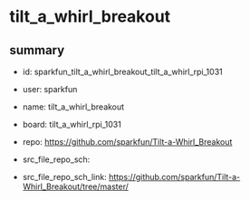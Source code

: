 # tilt_a_whirl_breakout
 
## summary 
* id: sparkfun_tilt_a_whirl_breakout_tilt_a_whirl_rpi_1031
* user: sparkfun
* name: tilt_a_whirl_breakout
* board: tilt_a_whirl_rpi_1031
* repo: https://github.com/sparkfun/Tilt-a-Whirl_Breakout



* src_file_repo_sch: 
* src_file_repo_sch_link: https://github.com/sparkfun/Tilt-a-Whirl_Breakout/tree/master/




